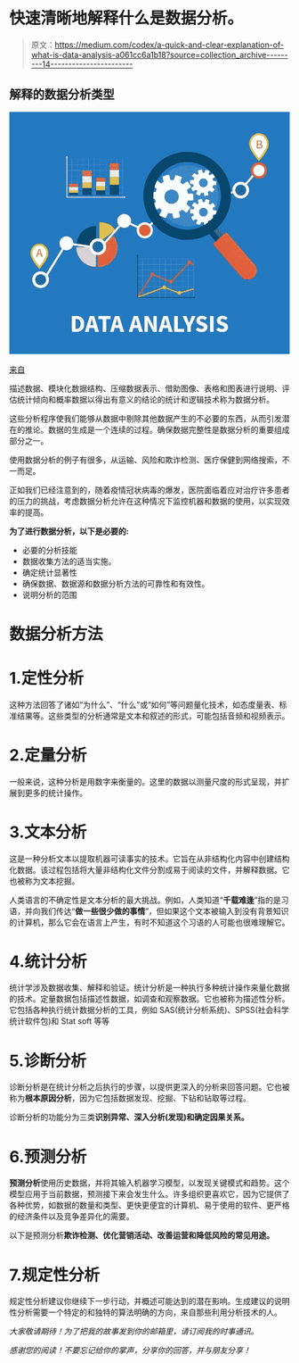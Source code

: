 # 快速清晰地解释什么是数据分析。

> 原文：<https://medium.com/codex/a-quick-and-clear-explanation-of-what-is-data-analysis-a061cc6a1b18?source=collection_archive---------14----------------------->

## 解释的数据分析类型

![](img/f61830f620269675dd8c74f8835e0ffa.png)

[来自](https://www.techrepublic.com/article/why-your-data-analysis-may-be-doomed-from-the-start/)

描述数据、模块化数据结构、压缩数据表示、借助图像、表格和图表进行说明、评估统计倾向和概率数据以得出有意义的结论的统计和逻辑技术称为数据分析。

这些分析程序使我们能够从数据中剔除其他数据产生的不必要的东西，从而引发潜在的推论。数据的生成是一个连续的过程。确保数据完整性是数据分析的重要组成部分之一。

使用数据分析的例子有很多，从运输、风险和欺诈检测、医疗保健到网络搜索，不一而足。

正如我们已经注意到的，随着疫情冠状病毒的爆发，医院面临着应对治疗许多患者的压力的挑战，考虑数据分析允许在这种情况下监控机器和数据的使用，以实现效率的提高。

**为了进行数据分析，以下是必要的:**

*   必要的分析技能
*   数据收集方法的适当实施。
*   确定统计显著性
*   确保数据、数据源和数据分析方法的可靠性和有效性。
*   说明分析的范围

# 数据分析方法

# 1.定性分析

这种方法回答了诸如“为什么”、“什么”或“如何”等问题量化技术，如态度量表、标准结果等。这些类型的分析通常是文本和叙述的形式，可能包括音频和视频表示。

# 2.定量分析

一般来说，这种分析是用数字来衡量的。这里的数据以测量尺度的形式呈现，并扩展到更多的统计操作。

# 3.文本分析

这是一种分析文本以提取机器可读事实的技术。它旨在从非结构化内容中创建结构化数据。该过程包括将大量非结构化文件分割成易于阅读的文件，并解释数据。它也被称为文本挖掘。

人类语言的不确定性是文本分析的最大挑战。例如，人类知道“**千载难逢**”指的是习语，并向我们传达“**做一些很少做的事情**”，但如果这个文本被输入到没有背景知识的计算机，那么它会在语言上产生，有时不知道这个习语的人可能也很难理解它。

# 4.统计分析

统计学涉及数据收集、解释和验证。统计分析是一种执行多种统计操作来量化数据的技术。定量数据包括描述性数据，如调查和观察数据。它也被称为描述性分析。它包括各种执行统计数据分析的工具，例如 SAS(统计分析系统)、SPSS(社会科学统计软件包)和 Stat soft 等等

# 5.诊断分析

诊断分析是在统计分析之后执行的步骤，以提供更深入的分析来回答问题。它也被称为**根本原因分析**，因为它包括数据发现、挖掘、下钻和钻取等过程。

诊断分析的功能分为三类**识别异常、深入分析(发现)和确定因果关系。**

# 6.预测分析

**预测分析**使用历史数据，并将其输入机器学习模型，以发现关键模式和趋势。这个模型应用于当前数据，预测接下来会发生什么。许多组织更喜欢它，因为它提供了各种优势，如数据的数量和类型、更快更便宜的计算机、易于使用的软件、更严格的经济条件以及竞争差异化的需要。

以下是预测分析**欺诈检测、优化营销活动、改善运营和降低风险的常见用途。**

# 7.规定性分析

规定性分析建议你继续下一步行动，并概述可能达到的潜在影响。生成建议的说明性分析需要一个特定的和独特的算法明确的方向，来自那些利用分析技术的人。

*大家敬请期待！为了把我的故事发到你的邮箱里，请订阅我的时事通讯。*

*感谢您的阅读！不要忘记给你的掌声，分享你的回答，并与朋友分享！*